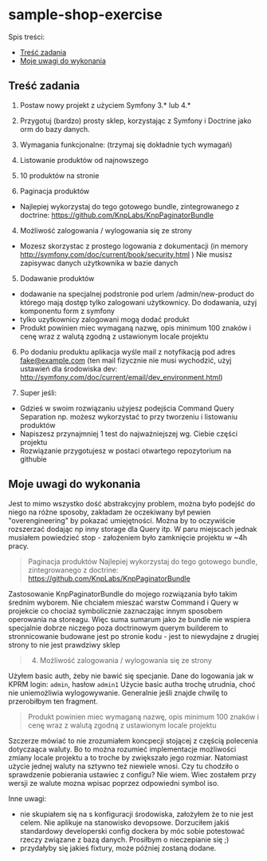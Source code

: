 # sample-shop-exercise

Spis treści:
- [Treść zadania](https://github.com/bafor/sample-shop-exercise/tree/dokumentacja#treść-zadania)
- [Moje uwagi do wykonania](https://github.com/bafor/sample-shop-exercise/tree/dokumentacja#moje-uwagi-do-wykonania)

## Treść zadania

1. Postaw nowy projekt z użyciem Symfony 3.* lub 4.*

2. Przygotuj (bardzo) prosty sklep, korzystając z Symfony i Doctrine jako
orm do bazy danych.

3. Wymagania funkcjonalne: (trzymaj się dokładnie tych wymagań)

1. Listowanie produktów od najnowszego
2. 10 produktów na stronie
3. Paginacja produktów
- Najlepiej wykorzystaj do tego gotowego bundle, zintegrowanego z
doctrine: https://github.com/KnpLabs/KnpPaginatorBundle
4. Możliwość zalogowania / wylogowania się ze strony
- Mozesz skorzystac z prostego logowania z dokumentacji (in memory
http://symfony.com/doc/current/book/security.html ) Nie musisz
zapisywac danych użytkownika w bazie danych
5. Dodawanie produktów
- dodawanie na specjalnej podstronie pod urlem /admin/new-product
do którego mają dostęp tylko zalogowani użytkownicy. Do dodawania, użyj
komponentu form z symfony
- tylko uzytkownicy zalogowani mogą dodać produkt
- Produkt powinien miec wymaganą nazwę, opis minimum 100 znaków
i cenę wraz z walutą zgodną z ustawionym locale projektu
6. Po dodaniu produktu aplikacja wyśle mail z notyfikacją pod adres
fake@example.com (ten mail fizycznie nie musi wychodzić, użyj ustawień
dla środowiska dev:
http://symfony.com/doc/current/email/dev_environment.html)

4. Super jeśli:

- Gdzieś w swoim rozwiązaniu użyjesz podejścia Command Query
Separation np. możesz wykorzystać to przy tworzeniu i listowaniu
produktów
- Napiszesz przynajmniej 1 test do najważniejszej wg. Ciebie części
projektu
- Rozwiązanie przygotujesz w postaci otwartego repozytorium na githubie


## Moje uwagi do wykonania

Jest to mimo wszystko dość abstrakcyjny problem, można było podejść do niego na różne sposoby, zakładam że oczekiwany był pewien "overengineering" by pokazać umiejętności. Można by to oczywiście rozszerzać dodając np inny storage dla Query itp. W paru miejscach jednak musiałem powiedzieć stop - założeniem było zamknięcie projektu w ~4h pracy.

> Paginacja produktów
> Najlepiej wykorzystaj do tego gotowego bundle, zintegrowanego z doctrine: https://github.com/KnpLabs/KnpPaginatorBundle

Zastosowanie KnpPaginatorBundle do mojego rozwiązania było takim średnim wyborem. Nie chciałem mieszać warstw Command i Query w projekcie co chociaż symbolicznie zaznaczając innym sposobem operowania na storeagu. Więc suma sumarum jako że bundle nie wspiera specjalnie dobrze niczego poza doctrinowym querym builderem to stronnicowanie budowane jest po stronie kodu - jest to niewydajne z drugiej strony to nie jest prawdziwy sklep

> 4. Możliwość zalogowania / wylogowania się ze strony

Użyłem basic auth, żeby nie bawić się specjanie. Dane do logowania jak w KPRM login: `admin`, hasłow `admin1`
Użycie basic autha trochę utrudnia, choć nie uniemożliwia wylogowywanie. Generalnie jeśli znajde chwilę to przerobiłbym ten fragment.

>  Produkt powinien miec wymaganą nazwę, opis minimum 100 znaków i cenę wraz z walutą zgodną z ustawionym locale projektu

Szczerze mówiać to nie zrozumiałem koncpecji stojącej z częścią polecenia dotyczaąca waluty. Bo to można rozumieć implementacje możliwości zmiany locale projektu a to troche by zwiększało jego rozmiar. Natomiast użycie jednej waluty na sztywno też niewiele wnosi. Czy tu chodziło o sprawdzenie pobierania ustawiec z configu? Nie wiem. Wiec zostałem przy wersji ze walute mozna wpisac poprzez odpowiedni symbol iso. 

Inne uwagi:
- nie skupiałem się na s konfiguracji środowiska, założyłem że to nie jest celem. Nie aplikuje na stanowisko devopsowe. Dorzuciłem jakiś standardowy developerski config dockera by móc sobie potestować rzeczy związane z bazą danych. Prosiłbym o nieczepianie się ;)
- przydałyby się jakieś fixtury, może później zostaną dodane.
